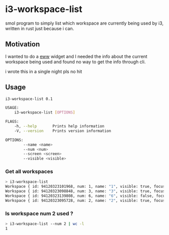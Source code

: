 # i3-workspace-list

smol program to simply list which workspace are currently being used by i3, written in rust just because i can.

## Motivation

I wanted to do a [eww](https://github.com/elkowar/eww) widget and I needed the info about the current workspace being
used and found no way to get the info through cli.

i wrote this in a single night pls no hit

## Usage

```bash
i3-workspace-list 0.1

USAGE:
    i3-workspace-list [OPTIONS]

FLAGS:
    -h, --help       Prints help information
    -V, --version    Prints version information

OPTIONS:
        --name <name>          
        --num <num>            
        --screen <screen>      
        --visible <visible> 
```

### Get all workspaces

```bash
> i3-workspace-list
Workspace { id: 94120323101968, num: 1, name: "1", visible: true, focused: false, urgent: false, rect: Rect { x: 0, y: 360, width: 1920, height: 1080 }, output: "DP-0" }
Workspace { id: 94120323098848, num: 3, name: "3", visible: true, focused: false, urgent: false, rect: Rect { x: 4480, y: 360, width: 1920, height: 1080 }, output: "HDMI-0" }
Workspace { id: 94120323139808, num: 6, name: "6", visible: false, focused: false, urgent: false, rect: Rect { x: 4480, y: 360, width: 1920, height: 1080 }, output: "HDMI-0" }
Workspace { id: 94120323095728, num: 2, name: "2", visible: true, focused: true, urgent: false, rect: Rect { x: 1920, y: 24, width: 2560, height: 1416 }, output: "DP-2" }
```

### Is workspace num 2 used ?

```bash
> i3-workspace-list --num 2 | wc -l
1
```
